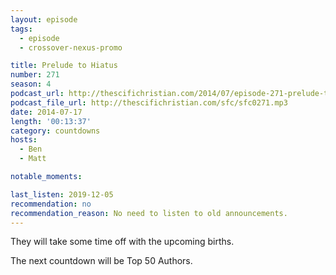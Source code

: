 ```yaml
---
layout: episode
tags:
  - episode
  - crossover-nexus-promo

title: Prelude to Hiatus
number: 271
season: 4
podcast_url: http://thescifichristian.com/2014/07/episode-271-prelude-to-hiatus/
podcast_file_url: http://thescifichristian.com/sfc/sfc0271.mp3
date: 2014-07-17
length: '00:13:37'
category: countdowns
hosts:
  - Ben
  - Matt

notable_moments: 

last_listen: 2019-12-05
recommendation: no
recommendation_reason: No need to listen to old announcements. 
---
```

They will take some time off with the upcoming births. 

The next countdown will be Top 50 Authors.
